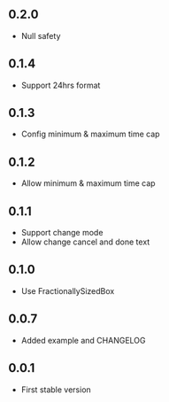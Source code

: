 ## 0.2.0

- Null safety

## 0.1.4

- Support 24hrs format


## 0.1.3

- Config minimum & maximum time cap

## 0.1.2

- Allow minimum & maximum time cap

## 0.1.1

- Support change mode
- Allow change cancel and done text

## 0.1.0

- Use FractionallySizedBox

## 0.0.7

- Added example and CHANGELOG

## 0.0.1

- First stable version
